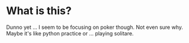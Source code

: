 # What is this?

Dunno yet … I seem to be focusing on poker though.  Not even sure why. Maybe
it's like python practice or … playing solitare.

